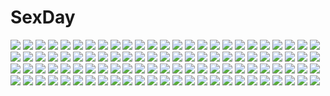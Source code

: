 # SexDay
![](https://konachan.com/image/fbb376229d493b1a445b7990d7a04648/Konachan.com%20-%20142225%20amagi_yukiko%20hanamura_yosuke%20narukami_yuu%20persona%20persona_4%20satonaka_chie%20scan.jpg)
![](https://konachan.com/jpeg/6ed52c33c16c4b367c7de21ba22aa178/Konachan.com%20-%2076289%20blue_eyes%20blush%20breasts%20cleavage%20dress%20drink%20flowers%20group%20ideolo%20katana%20kimono%20long_hair%20pink_hair%20red_eyes%20ribbons%20sake%20sword%20touhou%20weapon.jpg)
![](https://konachan.com/image/77adf6b757eaae2b86282429e0108241/Konachan.com%20-%2058389%20barefoot%20bikini%20blue_hair%20bra%20breasts%20nipples%20panties%20swimsuit%20tagme%20topless%20underwear.jpg)
![](https://konachan.com/image/b2d2755302327abd882558b1ef9b97b8/Konachan.com%20-%20114370%20black_hair%20blue_eyes%20blush%20bow%20dress%20hat%20nurse%20original%20retorillo%20signa%20signed%20sigonsoft%20white.jpg)
![](https://konachan.com/image/d560fd249fec3750ba03563f01e9c947/Konachan.com%20-%206936%20haibane_renmei.jpg)
![](https://konachan.com/image/2b0e4c03cf64033b40d93de9aaf0607d/Konachan.com%20-%20154476%20all_male%20bleach%20kurosaki_ichigo%20male.jpg)
![](https://konachan.com/image/1f7de9048446df04e2347826de6bdf34/Konachan.com%20-%2020522%20animal%20ayanami_rei%20cat%20flcl%20gainax%20guitar%20instrument%20neon_genesis_evangelion%20parody%20purple_hair%20red_eyes.jpg)
![](https://konachan.com/image/ac02ffd7a21aa7e4b4a2b46f57b4b0a2/Konachan.com%20-%20213902%202girls%20black_hair%20blonde_hair%20breasts%20cleavage%20fate_grand_order%20fate_%28series%29%20hat%20open_shirt%20red_eyes%20sarashi%20tokopi%20underwear%20yellow_eyes.jpg)
![](https://konachan.com/jpeg/fa6079d6bde6db927d0e6b3bb7c5e2f2/Konachan.com%20-%20253787%20anal%20black_hair%20blue_hair%20blush%20bondage%20breasts%20bubbles%20cum%20demon%20drink%20gloves%20horns%20nipples%20ponytail%20raiden_mei%20see_through%20tail%20wings%20zombie-andy.jpg)
![](https://konachan.com/image/38aa3db9689691dc0cb74d7505ef78e0/Konachan.com%20-%2045501%20japanese_clothes%20miko%20miko-san_fighter.jpg)
![](https://konachan.com/image/c6c6e6bd6864abde9f370a45ad9f0914/Konachan.com%20-%20195207%20anthropomorphism%20battleship_hime%20black_hair%20dress%20horns%20kantai_collection%20kzcjimmy%20long_hair%20red_eyes.jpg)
![](https://konachan.com/jpeg/72ce69ba643425e4a14eb1d848098883/Konachan.com%20-%20220528%20aldehyde%20blush%20brown_hair%20censored%20cum%20footjob%20game_cg%20green_eyes%20nama_love%20oct_works%20panties%20penis%20sakaki_mio%20skirt%20tagme%20thighhighs%20underwear.jpg)
![](https://konachan.com/image/1852571c28d884b8d5ced36e614c0673/Konachan.com%20-%2025189%20mai%20mii%20popotan%20poyoyon_rokku%20unagi.jpeg)
![](https://konachan.com/image/8b82b69dc9d93341a6d3f6798082e879/Konachan.com%20-%2069052%20black_hair%20black_rock_shooter%20dark%20green_hair%20ribbons%20takanashi_yomi%20wings.jpg)
![](https://konachan.com/jpeg/23836d17341f8146fdade3d374dd72c3/Konachan.com%20-%20229145%20aircraft%20animal_ears%20brave_witches%20brown_eyes%20brown_hair%20clouds%20gun%20panties%20short_hair%20sidneysora%20sky%20strike_witches%20tail%20underwear%20weapon.jpg)
![](https://konachan.com/jpeg/33d3c1074436a72476b1e012674c1b77/Konachan.com%20-%20131064%20butterfly%20cherry_blossoms%20fan%20flowers%20hat%20japanese_clothes%20petals%20pink_hair%20ryosios%20saigyouji_yuyuko%20touhou.jpg)
![](https://konachan.com/jpeg/379fdbafb356713c47b47d71290a7164/Konachan.com%20-%20275296%20blush%20clouds%20demon%20dress%20long_hair%20original%20purple_eyes%20purple_hair%20rurudo%20see_through%20signed%20skirt_lift%20sky%20summer_dress%20twintails%20water%20wet%20wings.jpg)
![](https://konachan.com/jpeg/3a12a4c46050867c80ac6906715fc004/Konachan.com%20-%2065428%202girls%20black_hair%20green_eyes%20headdress%20hug%20long_hair%20pink_eyes%20saten_ruiko%20school_uniform%20short_hair%20skirt%20socks%20to_aru_majutsu_no_index%20uiharu_kazari.jpg)
![](https://konachan.com/image/c336b398ff598aa434f0d4bdadd70b67/Konachan.com%20-%20103752%20brown_hair%20dragon%20tree%20water.jpg)
![](https://konachan.com/jpeg/d6476aa11e4bd87b0a33968e1786fac4/Konachan.com%20-%20254510%20animal%20aqua_eyes%20bell%20blush%20bow%20braids%20brown_eyes%20cat%20catgirl%20fang%20food%20group%20long_hair%20original%20red_hair%20ribbons%20skirt%20tail%20thighhighs%20twintails%20wink.jpg)
![](https://konachan.com/jpeg/5680d381e1f93ee768c8f9629ca43ea0/Konachan.com%20-%20293676%20aqua_eyes%20ass%20blush%20breasts%20fingering%20gray_hair%20long_hair%20masturbation%20mutsuno_hekisa%20nopan%20original%20twintails.jpg)
![](https://konachan.com/image/ebc3e16e4cc982226bde3913fe66b120/Konachan.com%20-%20132285%20amajita%20breasts%20dress%20hat%20no_bra%20patchouli_knowledge%20purple_eyes%20purple_hair%20touhou.jpg)
![](https://konachan.com/image/e06e9519af6dee726aeb5c9d3ee46639/Konachan.com%20-%20102585%202girls%20loli%20sairenji_haruna%20to_love_ru%20yuuki_mikan.jpg)
![](https://konachan.com/jpeg/c6cb3c33b34ab4b7abbc2026b8f7a3f6/Konachan.com%20-%20234863%20ball%20bikini%20blush%20breasts%20brown_eyes%20brown_hair%20misaka_mikoto%20navel%20raika9%20short_hair%20swim_ring%20swimsuit%20to_aru_majutsu_no_index%20underwear%20waifu2x.jpg)
![](https://konachan.com/jpeg/565e2192725f9a27954eaef094ffdd62/Konachan.com%20-%20297268%20aqua_%28konosuba%29%20brown_hair%20cape%20close%20darkness_%28konosuba%29%20drink%20food%20gloves%20hanbenp%20hat%20megumin%20red_eyes%20satou_kazuma%20watermark%20witch_hat.jpg)
![](https://konachan.com/image/ff0484dbb9f053a8b202946ce34b6cfb/Konachan.com%20-%2036157%20all_male%20code_geass%20lelouch_lamperouge%20male.jpg)
![](https://konachan.com/image/d4845a2f5e573beaaa0a92f394122b7e/Konachan.com%20-%2089011%20kirby%20kirby_%28character%29%20nintendo.jpg)
![](https://konachan.com/image/f78f81afa4d8c67dab20e0c69f35c531/Konachan.com%20-%2077432%20hatsune_miku%20megurine_luka%20twintails%20vocaloid.jpg)
![](https://konachan.com/jpeg/070929092b961508bfa82e3e6b512697/Konachan.com%20-%20213915%20anthropomorphism%20kantai_collection%20shigure_%28kancolle%29%20yaesaka.jpg)
![](https://konachan.com/jpeg/676551487a14ce0d1e86c102279930b3/Konachan.com%20-%2089529%20headphones%20sooichi%20utatane_piko%20vocaloid.jpg)
![](https://konachan.com/image/3e65c2410cb6851023802e307b45b8df/Konachan.com%20-%2012694%20godannar%20panties%20panty_pull%20underwear.jpg)
![](https://konachan.com/image/7a31632e314775e56963231bcd569ce1/Konachan.com%20-%20237978%20anthropomorphism%20blush%20breasts%20cleavage%20em_s%20fang%20kantai_collection%20pantyhose%20purple_hair%20school_uniform%20short_hair%20skirt%20tama_%28kancolle%29%20wink.jpg)
![](https://konachan.com/jpeg/9abaa6faf42aa76e4e48d91d913a7907/Konachan.com%20-%20244850%20fate_%28series%29%20fate_stay_night%20illyasviel_von_einzbern%20red_eyes%20vector.jpg)
![](https://konachan.com/image/f4f6febca607827412e7dfbc442990fa/Konachan.com%20-%2045370%20aisora%20hatsune_miku%20vocaloid%20world_is_mine_%28vocaloid%29.jpg)
![](https://konachan.com/jpeg/d9c5feadeb651b97c3724abf272a4330/Konachan.com%20-%20217603%20anthropomorphism%20blush%20brown_hair%20gray_hair%20hug%20long_hair%20male%20raruraku%20sans%20short_hair%20skirt%20thighhighs%20undertale%20white%20zettai_ryouiki.jpg)
![](https://konachan.com/jpeg/f17be26decefabf8722e89679697bfbf/Konachan.com%20-%2088905%20blush%20breasts%20brown_hair%20censored%20cum%20game_cg%20kiss_x_demon_lord_x_darjeeling%20marmalade%20nanase_yuuna%20nipples%20panties%20takanae_kyourin%20underwear.jpg)
![](https://konachan.com/image/d748964dac7f6fe07333b5e5bb31f4be/Konachan.com%20-%2043777%20bed%20fue%20kino_kyouka%20loli%20open_shirt%20panties%20rococoworks%20striped_panties%20underwear%20volume7.jpg)
![](https://konachan.com/jpeg/89b03441e7b99baed9f49cc1989b69d9/Konachan.com%20-%20266079%20blonde_hair%20boots%20dress%20fate_grand_order%20fate_%28series%29%20flowers%20grass%20headdress%20ko_31%20nero_claudius_%28fate%29%20short_hair%20thighhighs%20tree%20wedding_attire.jpg)
![](https://konachan.com/image/84c8a45f84467375d351f9414b28643b/Konachan.com%20-%2088549%20ass%20breasts%20cleavage%20fellatio%20monster_hunter.jpg)
![](https://konachan.com/jpeg/8692428a692a732fe31d5c119e0be5e5/Konachan.com%20-%20121160%20game_cg%20katase_aki%20mashiro_summer%20yasaka_chihiru.jpg)
![](https://konachan.com/jpeg/6052bd5fbcc423279b73afd3f85faed5/Konachan.com%20-%20229683%20blush%20boots%20bow%20building%20fang%20halloween%20hat%20long_hair%20moon%20panties%20pantyhose%20ponytail%20pumpkin%20ribbons%20stars%20underwear%20wings%20witch%20witch_hat.jpg)
![](https://konachan.com/jpeg/0948de147ce86be6cd44560b8258664a/Konachan.com%20-%20164698%203rd_eye%20apron%20ass%20ass_grab%20breasts%20censored%20game_cg%20long_hair%20makita_maki%20nanami_naru%20nipples%20panties%20panty_pull%20pink_hair%20pussy%20underwear.jpg)
![](https://konachan.com/image/aa61df77560a856778183606ae16e581/Konachan.com%20-%2021182%20melty_blood%20shingetsutan_tsukihime%20sion_eltnam_atlasia.jpg)
![](https://konachan.com/image/82a55b111258f91fd40198cbb69b986a/Konachan.com%20-%2079994%20hatsune_miku%20twintails%20vocaloid.jpg)
![](https://konachan.com/jpeg/bd3894c7b01afa9c7c00d004b504eace/Konachan.com%20-%20147591%20ass%20astronauts%20black_hair%20censored%20erect%21%20fellatio%20game_cg%20panties%20pantyhose%20penis%20piromizu%20school_uniform%20trinity_euphoria%20underwear.jpg)
![](https://konachan.com/jpeg/ee4ba8c0962d1bd44d6d1130b9f66236/Konachan.com%20-%20184795%20anus%20blush%20braids%20breasts%20collar%20drums%20fingering%20guitar%20long_hair%20nipples%20nishieda%20nopan%20original%20penis%20ponytail%20pussy%20scan%20socks%20tagme%20wet%20yuri.jpg)
![](https://konachan.com/jpeg/d6af9f4068f41ab8a0d251e7119b184e/Konachan.com%20-%20294633%20black_hair%20blush%20breasts%20choker%20elbow_gloves%20emily%20gloves%20long_hair%20original%20topless%20yellow_eyes.jpg)
![](https://konachan.com/jpeg/1c735ae169d81cb0e3ef019a8ab57046/Konachan.com%20-%20163089%20beniyosweet009%20black_hair%20blush%20cameltoe%20date_a_live%20long_hair%20panties%20red_eyes%20skirt%20thighhighs%20tokisaki_kurumi%20twintails%20underwear.jpg)
![](https://konachan.com/image/3d515752c727fc710a44abbdeaaa9383/Konachan.com%20-%208032%20animal%20bird%20clouds%20sky%20sunset%20tagme%20torii.jpg)
![](https://konachan.com/image/39b889de2ddd0c460b490a413f26b8f5/Konachan.com%20-%2064371%20artoria_pendragon_%28all%29%20blush%20fate_%28series%29%20fate_stay_night%20garter_belt%20saber.jpg)
![](https://konachan.com/image/3d78fcce23aefb851af8f76a567d52bd/Konachan.com%20-%20260734%20ass%20blue_eyes%20blush%20chinomaron%20flat_chest%20gochuumon_wa_usagi_desu_ka%3F%20japanese_clothes%20kafuu_chino%20loli%20long_hair%20torii%20umbrella%20watermark%20white_hair.jpg)
![](https://konachan.com/image/524fd1ae04ff17d543d8cb86fbfcfafc/Konachan.com%20-%20112707%20bikini%20breasts%20cleavage%20fang%20hidan_no_aria%20hotogi_shirayuki%20kanzaki_h_aria%20mine_riko%20swimsuit.jpg)
![](https://konachan.com/image/d180906bd435fe3b37739d266d01a237/Konachan.com%20-%2056751%20shirogane_no_soleil%20sol_valkyrie%20tsurugi_hagane%20wings.jpg)
![](https://konachan.com/jpeg/6279c0d73ac568f580b8239b1a81fafe/Konachan.com%20-%20300505%20breasts%20brown_eyes%20demon%20garter_belt%20heart%20honey_strap%20long_hair%20murata_ryou%20navel%20stockings%20suou_patra%20thighhighs%20white_hair.jpg)
![](https://konachan.com/image/078b9218238fd66c132edb80142e4a09/Konachan.com%20-%20278853%20animal%20aqua_eyes%20bikini_top%20cat%20cheerleader%20choker%20destiny_child%20flat_chest%20gray_hair%20horns%20loli%20long_hair%20microphone%20navel%20skirt%20tattoo%20white%20wings.jpg)
![](https://konachan.com/image/1495695d3e24952aa4398fd400c13a77/Konachan.com%20-%2073549%20kagamine_rin%20vocaloid.jpg)
![](https://konachan.com/jpeg/d92d27e05078ad6c846fb56426fba280/Konachan.com%20-%20199064%20bikini_top%20blonde_hair%20blue_eyes%20blush%20breasts%20cleavage%20game_cg%20kino_%28kino_konomi%29%20light%20long_hair%20navel%20necklace%20shinonome_setsuna.jpg)
![](https://konachan.com/image/96c7366023dceafc8806015602e2dc9b/Konachan.com%20-%20196664%20anthropomorphism%20gloves%20gray%20kantai_collection%20murakumo_%28kancolle%29%20orange_eyes%20pantyhose%20polychromatic%20scarf%20swd3e2%20watermark%20white_hair.jpg)
![](https://konachan.com/image/473ba1833d343494e007ac2e74a38f05/Konachan.com%20-%20265541%20black_hair%20building%20city%20dress%20loli%20original%20rain%20reoen%20ruins%20signed%20water.jpg)
![](https://konachan.com/image/60ccb1ee993803938840a7b038fe920b/Konachan.com%20-%20271707%20japanese_clothes%20kimono%20mitu_yang%20overlord%20shalltear_bloodfallen%20vampire.jpg)
![](https://konachan.com/image/85ee4242b74699fefb66605c0855cf90/Konachan.com%20-%20281267%20aeolian_%28wlop%29%20black_hair%20bow_%28weapon%29%20close%20ghostblade%20green_eyes%20logo%20long_hair%20realistic%20watermark%20weapon%20wink%20wlop.jpg)
![](https://konachan.com/jpeg/aa3372ca7c5a798839023ec9b30c310d/Konachan.com%20-%20228488%20animal_ears%20bikini%20black_hair%20blue_eyes%20brown_hair%20catgirl%20headphones%20long_hair%20short_hair%20swimsuit%20third-party_edit%20warmhouse.jpg)
![](https://konachan.com/jpeg/47beea388aa3c564ae44dd364b3e81f9/Konachan.com%20-%2043393%20blonde_hair%20blue_eyes%20blush%20brown_eyes%20gloves%20long_hair%20maid%20panties%20pia_carrot%20purple_hair%20short_hair%20stockings%20thighhighs%20underwear%20wings.jpg)
![](https://konachan.com/image/1bada6bfb43ddcd0676afaded493d91f/Konachan.com%20-%2022605%20bikini%20divergence_eve%20group%20kiri_marialate%20kotoko-1%20kureha_misaki%20luxandra_frail%20megami%20prim_snowlight%20scan%20suzanna_bluestein%20swimsuit.jpg)
![](https://konachan.com/image/4dd9406e79ca6ace8c5e963e681a12bc/Konachan.com%20-%20209534%20cherry_blossoms%20cropped%20flowers%20long_hair%20monochrome%20original%20purple_eyes%20purple_hair%20ulquiorra0.jpg)
![](https://konachan.com/jpeg/6ba7356521230922d4e79178dd8a3d85/Konachan.com%20-%20200359%20ass%20black_hair%20blue_eyes%20book%20hikigaya_hachiman%20long_hair%20male%20paper%20school_uniform%20short_hair%20swordsouls%20thighhighs%20yuigahama_yui%20yukinoshita_yukino.jpg)
![](https://konachan.com/image/61193748122fcf42d7dbdc98d90cbdde/Konachan.com%20-%208633%20saikano.jpg)
![](https://konachan.com/jpeg/4e3a77c8cd3504bd818b7313f09e6bac/Konachan.com%20-%20209721%202girls%20book%20dress%20gensou_aporo%20hat%20maribel_han%20short_hair%20touhou%20usami_renko.jpg)
![](https://konachan.com/jpeg/5fdade2a6a73cf5518ecffd00948342b/Konachan.com%20-%20233558%20aqua_eyes%20black_hair%20blue_eyes%20breasts%20eyepatch%20game_cg%20gray_hair%20headdress%20kneehighs%20long_hair%20red_eyes%20short_hair%20skirt%20teddy_bear%20twintails.jpg)
![](https://konachan.com/image/c4faf802acd1171577e7f6d4e93cb8d6/Konachan.com%20-%20173216%20barefoot%20horns%20kureta_%28nikogori%29%20original%20short_hair%20staff%20water%20white_hair.jpg)
![](https://konachan.com/image/f50e8f40ba5859c8a9bbada23389847b/Konachan.com%20-%20115368%20kanata_ryou%20mahou_shoujo_madoka_magica%20miki_sayaka%20sakura_kyouko%20spear%20sword%20weapon.jpg)
![](https://konachan.com/image/acf816710cd5e0a81429f16c0abe0e6a/Konachan.com%20-%20205398%20blonde_hair%20blue_eyes%20fukumitsu_%28kirarirorustar%29%20glasses%20hat%20heart%20pokemon%20serena_%28pokemon%29%20skirt%20white.jpg)
![](https://konachan.com/jpeg/80c0e619beee1c28ee7d40e1a90ca617/Konachan.com%20-%20179927%20bandage%20black_eyes%20black_hair%20blush%20breasts%20couch%20game_cg%20navel%20nipples%20no_bra%20open_shirt%20panties%20pantyhose%20sarashi%20shirt%20short_hair%20underwear.jpg)
![](https://konachan.com/image/93d51a5e403ea84faadc96cec510be38/Konachan.com%20-%2014141%20forest%20kurahashi_mahoko%20original%20pointed_ears%20tree.jpg)
![](https://konachan.com/jpeg/cb524ad66badc0963b0ca34b56543f5f/Konachan.com%20-%20288997%20butterfly%20close%20gomzi%20original%20polychromatic%20signed.jpg)
![](https://konachan.com/jpeg/a300d3429ca51f2aca0d28abe61f3ab5/Konachan.com%20-%20300733%20armor%20blue_eyes%20breasts%20cleavage%20elbow_gloves%20gloves%20gray_hair%20headdress%20long_hair%20navel%20original%20rabbit_%28wlsdnjs950%29%20twintails%20white.jpg)
![](https://konachan.com/jpeg/82395b57cfa20866e0114347d314a49a/Konachan.com%20-%20145068%20black_hair%20blonde_hair%20blush%20dress%20favorite%20game_cg%20kanoue_yuuma%20long_hair%20night%20nikaidou_shinku%20red_eyes%20ribbons%20shida_kazuhiro%20short_hair.jpg)
![](https://konachan.com/jpeg/c72b9b0c7f37b7a5c3a5cf0c0c6968d3/Konachan.com%20-%20307099%20bikini%20breasts%20cameltoe%20fate_grand_order%20fate_%28series%29%20fenrir_%28fenlil0316%29%20long_hair%20navel%20purple_hair%20red_eyes%20swimsuit%20wristwear.jpg)
![](https://konachan.com/image/e26f9802691c3a82b664a7ca64c09bab/Konachan.com%20-%20143476%20gray_eyes%20green_hair%20original%20short_hair%20yoshida_seiji.jpg)
![](https://konachan.com/jpeg/d54a9e305d540c025bf2f2acce884a62/Konachan.com%20-%20305424%20anus%20blonde_hair%20breasts%20censored%20cropped%20navel%20nipples%20nironiro%20nude%20original%20pussy%20short_hair%20spread_legs%20spread_pussy%20wet.jpg)
![](https://konachan.com/image/872dc84f3c63dfd4b8d45967be834963/Konachan.com%20-%20172833%20beesama%20black_hair%20kyoukai_no_kanata%20nase_mitsuki%20nopan%20pussy%20red_eyes%20school_uniform%20skirt%20uncensored%20upskirt%20wink.jpg)
![](https://konachan.com/image/7daff37ec7f03249d2a5e16061b1fbf4/Konachan.com%20-%20289868%20aliasing%20dress%20fate_grand_order%20fate_%28series%29%20long_hair%20pantyhose%20purple_hair%20red_eyes%20re%3Arin%20scathach_%28fate_grand_order%29%20wand.jpg)
![](https://konachan.com/image/f8a6db24d1598f27ab4453318f031767/Konachan.com%20-%20104384%20black_hair%20black_rock_shooter%20blue_eyes%20kuroi_mato%20sword%20weapon.jpg)
![](https://konachan.com/image/64ee2c14d6f8cb08e595b7503074be24/Konachan.com%20-%20172979%20game_cg%20kiss%20vermilion_-bind_of_blood-.jpg)
![](https://konachan.com/image/4cc212f44d8bb5cf600b2899ea9c54b5/Konachan.com%20-%20137794%20boots%20brown_hair%20original%20snow_%28gi66gotyo%29.jpg)
![](https://konachan.com/image/46c62d95df0fe233003f9ebbd4ec3196/Konachan.com%20-%2048332%20k-on%21%20kotobuki_tsumugi.jpg)
![](https://konachan.com/image/a9638feab0a56d699b1c31065e13f514/Konachan.com%20-%2017893%20suzuhira_hiro.jpg)
![](https://konachan.com/image/415cb66b8cdb97a279f6faf134f14de9/Konachan.com%20-%20206633%20clouds%20cosplay%20disgaea%20kantai_collection%20pleinair%20space%20sunimu%20tagme.jpg)
![](https://konachan.com/image/a9996bb99e47412fc03ab0973edf0bf5/Konachan.com%20-%2039585%20hidamari_sketch%20hiro%20miyako%20night%20sae%20ume_aoki%20yuno.jpg)
![](https://konachan.com/jpeg/b416fdc55132bf18471ac0ce342fb374/Konachan.com%20-%20279395%20anal%20aoba_erika%20catgirl%20censored%20game_cg%20nekogami-sama_to_nanatsuboshi_-imouto_no_ane-%20penis%20pussy%20sex%20suimya.jpg)
![](https://konachan.com/jpeg/d2c9e102057e2c1069ccd5e873abea2a/Konachan.com%20-%20113274%20bloomers%20dengeki_moeoh%20gym_uniform%20hakamada_hinata%20loli%20long_hair%20panties%20ro-kyu-bu%21%20thighhighs%20tinkle%20underwear%20undressing.jpg)
![](https://konachan.com/image/e6ba466bc497425105183959c2583fe0/Konachan.com%20-%20201875%20aircraft_carrier_hime%20anthropomorphism%20breasts%20horns%20jpeg_artifacts%20kantai_collection%20long_hair%20midway_hime%20navel%20red_eyes%20seaport_hime%20white_hair.jpg)
![](https://konachan.com/image/ef19d97e089e657d0e2a152de2708c62/Konachan.com%20-%20272379%20animal_ears%20blonde_hair%20bunny_ears%20bunnygirl%20candy%20loli%20lollipop%20long_hair%20original%20panties%20pantyhose%20red_eyes%20ronna%20underwear%20upskirt.jpg)
![](https://konachan.com/image/63ecf519e3b1100aa259fc960b6042e7/Konachan.com%20-%2052578%20clannad%20ichinose_kotomi.jpg)
![](https://konachan.com/jpeg/dd4130b0c8e8a20923626ec022800ff8/Konachan.com%20-%20266975%202girls%20bow%20bra%20original%20petals%20pool%20school_uniform%20see_through%20sheepd%20shoujo_ai%20underwear%20water%20watermark%20wet.jpg)
![](https://konachan.com/image/3f02dc90210a639b484ec3a5e07b1cc0/Konachan.com%20-%20141314%20boku_wa_tomodachi_ga_sukunai%20buriki%20mikazuki_yozora.jpg)
![](https://konachan.com/image/6245206c01076b2b02fb2d7ef8b2a6ee/Konachan.com%20-%20206889%20animal%20aqua_eyes%20aqua_hair%20hatsune_miku%20jpeg_artifacts%20litsvn%20long_hair%20twintails%20vocaloid.jpg)
![](https://konachan.com/image/08279b57779e723da39af045ceff6fa5/Konachan.com%20-%20137900%20bandage%20black_hair%20dress%20iwai_ryo%20monochrome%20original%20red_eyes%20techgirl.jpg)
![](https://konachan.com/image/2c0f6d94ae75215696ec9fe92d33979d/Konachan.com%20-%20272413%20animal_ears%20boots%20catgirl%20clouds%20dress%20food%20mochizuki_saku%20original%20petals%20pink_hair%20ruins%20scenic%20short_hair%20sky%20spear%20tail%20weapon.jpg)
![](https://konachan.com/jpeg/b04710c1403532f0e049f6672eb9a9ea/Konachan.com%20-%20306178%20ass%20blush%20brown_hair%20garter_belt%20green_eyes%20last_origin%20nipple_slip%20nipples%20no_bra%20paintale%20panties%20short_hair%20stockings%20underwear%20white%20wink.jpg)
